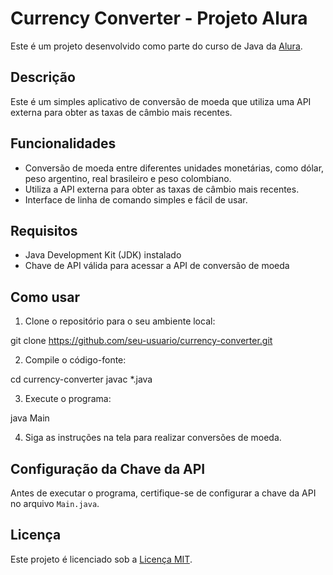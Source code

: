 # Currency Converter - Projeto Alura

Este é um projeto desenvolvido como parte do curso de Java da [Alura](https://www.alura.com.br/curso-online-java-programacao-orientacao-objetos).

## Descrição

Este é um simples aplicativo de conversão de moeda que utiliza uma API externa para obter as taxas de câmbio mais recentes.

## Funcionalidades

- Conversão de moeda entre diferentes unidades monetárias, como dólar, peso argentino, real brasileiro e peso colombiano.
- Utiliza a API externa para obter as taxas de câmbio mais recentes.
- Interface de linha de comando simples e fácil de usar.

## Requisitos

- Java Development Kit (JDK) instalado
- Chave de API válida para acessar a API de conversão de moeda

## Como usar

1. Clone o repositório para o seu ambiente local:

git clone https://github.com/seu-usuario/currency-converter.git

2. Compile o código-fonte:

cd currency-converter
javac *.java

3. Execute o programa:

java Main

4. Siga as instruções na tela para realizar conversões de moeda.

## Configuração da Chave da API

Antes de executar o programa, certifique-se de configurar a chave da API no arquivo `Main.java`.

## Licença

Este projeto é licenciado sob a [Licença MIT](LICENSE).

